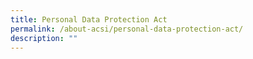 ```yaml
---
title: Personal Data Protection Act
permalink: /about-acsi/personal-data-protection-act/
description: ""
---
```

